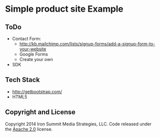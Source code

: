# Simple product site Example

## ToDo
* Contact Form:
  * http://kb.mailchimp.com/lists/signup-forms/add-a-signup-form-to-your-website
  * Google Forms
  * Create your own
* SDK

## Tech Stack
* http://getbootstrap.com/
* HTML5

## Copyright and License
Copyright 2014 Iron Summit Media Strategies, LLC. Code released under the [Apache 2.0](https://github.com/IronSummitMedia/startbootstrap-stylish-portfolio/blob/gh-pages/LICENSE) license.